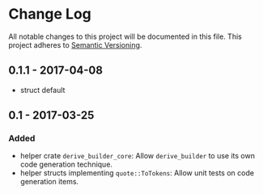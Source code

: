 # Change Log
All notable changes to this project will be documented in this file.
This project adheres to [Semantic Versioning](http://semver.org/).

## 0.1.1 - 2017-04-08
- struct default

## 0.1 - 2017-03-25
### Added
- helper crate `derive_builder_core`:
  Allow `derive_builder` to use its own code generation technique.
- helper structs implementing `quote::ToTokens`:
  Allow unit tests on code generation items.
